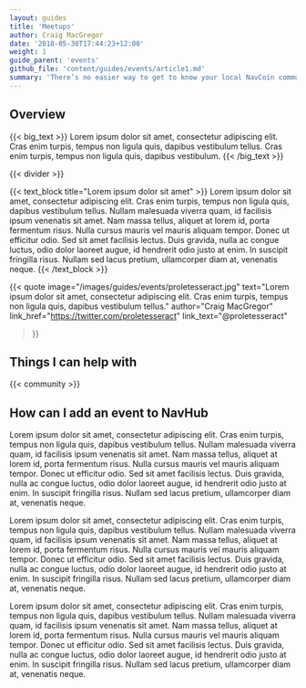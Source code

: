 ```yaml
---
layout: guides
title: 'Meetups'
author: Craig MacGregor
date: '2018-05-30T17:44:23+12:00'
weight: 1
guide_parent: 'events'
github_file: 'content/guides/events/article1.md'
summary: 'There’s no easier way to get to know your local NavCoin community than by putting on a meetup at a bar/restaurant/cafe. A great way to do this is to reach out to other members in your area and organise a time/day, and someone convenient for everyone. Planning ice breakers can go a long way to making everyone feel welcome, and feel free to take photos to share with the community!'
---
```


## Overview

{{< big_text >}}
  Lorem ipsum dolor sit amet, consectetur adipiscing elit. Cras enim turpis, tempus non ligula quis, dapibus vestibulum tellus. Cras enim turpis, tempus non ligula quis, dapibus vestibulum.
{{< /big_text >}}

{{< divider >}}

{{< text_block
  title="Lorem ipsum dolor sit amet" >}}
  Lorem ipsum dolor sit amet, consectetur adipiscing elit. Cras enim turpis, tempus non ligula quis, dapibus vestibulum tellus. Nullam malesuada viverra quam, id facilisis ipsum venenatis sit amet. Nam massa tellus, aliquet at lorem id, porta fermentum risus. Nulla cursus mauris vel mauris aliquam tempor. Donec ut efficitur odio. Sed sit amet facilisis lectus. Duis gravida, nulla ac congue luctus, odio dolor laoreet augue, id hendrerit odio justo at enim. In suscipit fringilla risus. Nullam sed lacus pretium, ullamcorper diam at, venenatis neque.
{{< /text_block >}}

{{< quote
  image="/images/guides/events/proletesseract.jpg"
  text="Lorem ipsum dolor sit amet, consectetur adipiscing elit. Cras enim turpis, tempus non ligula quis, dapibus vestibulum tellus."
  author="Craig MacGregor"
  link_href="https://twitter.com/proletesseract"
  link_text="@proletesseract"
>}}

## Things I can help with


{{< community >}}

## How can I add an event to NavHub

Lorem ipsum dolor sit amet, consectetur adipiscing elit. Cras enim turpis, tempus non ligula quis, dapibus vestibulum tellus. Nullam malesuada viverra quam, id facilisis ipsum venenatis sit amet. Nam massa tellus, aliquet at lorem id, porta fermentum risus. Nulla cursus mauris vel mauris aliquam tempor. Donec ut efficitur odio. Sed sit amet facilisis lectus. Duis gravida, nulla ac congue luctus, odio dolor laoreet augue, id hendrerit odio justo at enim. In suscipit fringilla risus. Nullam sed lacus pretium, ullamcorper diam at, venenatis neque.

Lorem ipsum dolor sit amet, consectetur adipiscing elit. Cras enim turpis, tempus non ligula quis, dapibus vestibulum tellus. Nullam malesuada viverra quam, id facilisis ipsum venenatis sit amet. Nam massa tellus, aliquet at lorem id, porta fermentum risus. Nulla cursus mauris vel mauris aliquam tempor. Donec ut efficitur odio. Sed sit amet facilisis lectus. Duis gravida, nulla ac congue luctus, odio dolor laoreet augue, id hendrerit odio justo at enim. In suscipit fringilla risus. Nullam sed lacus pretium, ullamcorper diam at, venenatis neque.

Lorem ipsum dolor sit amet, consectetur adipiscing elit. Cras enim turpis, tempus non ligula quis, dapibus vestibulum tellus. Nullam malesuada viverra quam, id facilisis ipsum venenatis sit amet. Nam massa tellus, aliquet at lorem id, porta fermentum risus. Nulla cursus mauris vel mauris aliquam tempor. Donec ut efficitur odio. Sed sit amet facilisis lectus. Duis gravida, nulla ac congue luctus, odio dolor laoreet augue, id hendrerit odio justo at enim. In suscipit fringilla risus. Nullam sed lacus pretium, ullamcorper diam at, venenatis neque.
